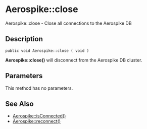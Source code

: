 
# Aerospike::close

Aerospike::close - Close all connections to the Aerospike DB

## Description

```
public void Aerospike::close ( void )
```

**Aerospike::close()** will disconnect from the Aerospike DB cluster.

## Parameters

This method has no parameters.

## See Also

- [Aerospike::isConnected()](aerospike_isconnected.md)
- [Aerospike::reconnect()](aerospike_reconnect.md)

